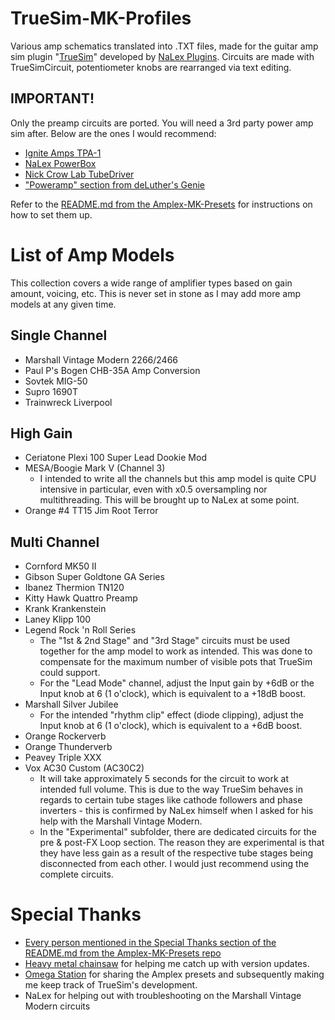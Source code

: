 # TrueSim-MK-Profiles
Various amp schematics translated into .TXT files, made for the guitar amp sim plugin "[TrueSim]( https://nalexplugins.blogspot.com/2022/07/truesim-simulator.html )" developed by [NaLex Plugins]( https://nalexplugins.blogspot.com/ ).
Circuits are made with TrueSimCircuit, potentiometer knobs are rearranged via text editing.

## IMPORTANT!
Only the preamp circuits are ported. You will need a 3rd party power amp sim after. Below are the ones I would recommend:
- [Ignite Amps TPA-1]( https://www.igniteamps.com/#tpa-1 )
- [NaLex PowerBox]( https://nalexsoftware.blogspot.com/2020/05/powerbox-poweramp.html )
- [Nick Crow Lab TubeDriver]( https://nickcrowlab.blogspot.com/2009/08/tubedriver-v10.html )
- ["Poweramp" section from deLuther's Genie]( https://guitarplayer.ru/guitar-studio/plaginy-st-rock/ )

Refer to the [README.md from the Amplex-MK-Presets]( https://github.com/MARKTHERENCE/Amplex-MK-Presets/tree/main#setting-up-the-power-amp ) for instructions on how to set them up.

# List of Amp Models
This collection covers a wide range of amplifier types based on gain amount, voicing, etc. This is never set in stone as I may add more amp models at any given time.

## Single Channel
- Marshall Vintage Modern 2266/2466
- Paul P's Bogen CHB-35A Amp Conversion
- Sovtek MIG-50
- Supro 1690T
- Trainwreck Liverpool

## High Gain
- Ceriatone Plexi 100 Super Lead Dookie Mod
- MESA/Boogie Mark V (Channel 3)
  - I intended to write all the channels but this amp model is quite CPU intensive in particular, even with x0.5 oversampling nor multithreading. This will be brought up to NaLex at some point.
- Orange #4 TT15 Jim Root Terror

## Multi Channel
- Cornford MK50 II
- Gibson Super Goldtone GA Series
- Ibanez Thermion TN120
- Kitty Hawk Quattro Preamp
- Krank Krankenstein
- Laney Klipp 100
- Legend Rock 'n Roll Series
  - The "1st & 2nd Stage" and "3rd Stage" circuits must be used together for the amp model to work as intended. This was done to compensate for the maximum number of visible pots that TrueSim could support.
  - For the "Lead Mode" channel, adjust the Input gain by +6dB or the Input knob at 6 (1 o'clock), which is equivalent to a +18dB boost.
- Marshall Silver Jubilee
  - For the intended "rhythm clip" effect (diode clipping), adjust the Input knob at 6 (1 o'clock), which is equivalent to a +6dB boost.
- Orange Rockerverb
- Orange Thunderverb
- Peavey Triple XXX
- Vox AC30 Custom (AC30C2)
  - It will take approximately 5 seconds for the circuit to work at intended full volume. This is due to the way TrueSim behaves in regards to certain tube stages like cathode followers and phase inverters - this is confirmed by NaLex himself when I asked for his help with the Marshall Vintage Modern.
  - In the "Experimental" subfolder, there are dedicated circuits for the pre & post-FX Loop section. The reason they are experimental is that they have less gain as a result of the respective tube stages being disconnected from each other. I would just recommend using the complete circuits.

# Special Thanks
- [Every person mentioned in the Special Thanks section of the README.md from the Amplex-MK-Presets repo]( https://github.com/MARKTHERENCE/Amplex-MK-Presets/tree/main#special-thanks )
- [Heavy metal chainsaw]( https://www.youtube.com/@cmd_f5 ) for helping me catch up with version updates.
- [Omega Station]( https://www.youtube.com/@OmegaStationMusic/videos ) for sharing the Amplex presets and subsequently making me keep track of TrueSim's development.
- NaLex for helping out with troubleshooting on the Marshall Vintage Modern circuits
